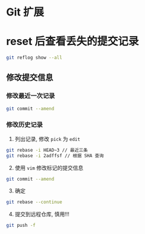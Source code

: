 # Git 扩展

# reset 后查看丢失的提交记录

```bash
git reflog show --all
```



## 修改提交信息

### 修改最近一次记录

```bash
git commit --amend
```

### 修改历史记录

1. 列出记录, 修改 `pick` 为 `edit`

```bash
git rebase -i HEAD~3 // 最近三条
git rebase -i 2adffsf // 根据 SHA 查询
```

2. 使用 `vim` 修改标记的提交信息

```bash
git commit --amend
```

3. 确定

```bash
git rebase --continue
```

4. 提交到远程仓库, 慎用!!!

```bash
git push -f
```

